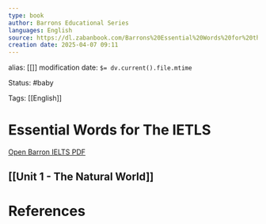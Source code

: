 ```yaml
---
type: book
author: Barrons Educational Series
languages: English
source: https://dl.zabanbook.com/Barrons%20Essential%20Words%20for%20the%20IELTS/Barrons%20Essential%20Words%20for%20the%20IELTS.pdf
creation date: 2025-04-07 09:11
---
```

alias: [[]]
modification date: `$= dv.current().file.mtime`

Status: #baby 

Tags: [[English]]

# Essential Words for The IETLS

[Open Barron IELTS PDF](file:///D:/Languages/english/Barrons%20-%20Essential%20Words%20for%20the%20IELTS/Barron_Essential_Words_For_IELTS.pdf)

## [[Unit 1 - The Natural World]]

















# References